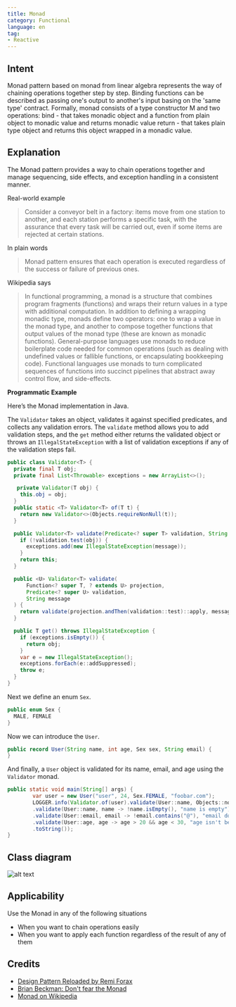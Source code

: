 ```yaml
---
title: Monad
category: Functional
language: en
tag:
- Reactive
---
```


## Intent

Monad pattern based on monad from linear algebra represents the way of chaining operations
together step by step. Binding functions can be described as passing one's output to another's input
basing on the 'same type' contract. Formally, monad consists of a type constructor M and two
operations:
bind - that takes monadic object and a function from plain object to monadic value and returns monadic value
return - that takes plain type object and returns this object wrapped in a monadic value.

## Explanation

The Monad pattern provides a way to chain operations together and manage sequencing,
side effects, and exception handling in a consistent manner.

Real-world example

> Consider a conveyor belt in a factory: items move from one station to another,
> and each station performs a specific task, with the assurance that every task will be carried out,
> even if some items are rejected at certain stations.

In plain words

> Monad pattern ensures that each operation is executed regardless of the success or failure of previous ones.

Wikipedia says

> In functional programming, a monad is a structure that combines program fragments (functions)
> and wraps their return values in a type with additional computation. In addition to defining a
> wrapping monadic type, monads define two operators: one to wrap a value in the monad type, and
> another to compose together functions that output values of the monad type (these are known as
> monadic functions). General-purpose languages use monads to reduce boilerplate code needed for
> common operations (such as dealing with undefined values or fallible functions, or encapsulating
> bookkeeping code). Functional languages use monads to turn complicated sequences of functions into
> succinct pipelines that abstract away control flow, and side-effects.

**Programmatic Example**

Here’s the Monad implementation in Java.

The `Validator` takes an object, validates it against specified predicates, and collects any
validation errors. The `validate` method allows you to add validation steps, and the `get` method
either returns the validated object or throws an `IllegalStateException` with a list of validation
exceptions if any of the validation steps fail.

```java
public class Validator<T> {
  private final T obj;
  private final List<Throwable> exceptions = new ArrayList<>();

   private Validator(T obj) {
    this.obj = obj;
  }
  public static <T> Validator<T> of(T t) {
    return new Validator<>(Objects.requireNonNull(t));
  }

  public Validator<T> validate(Predicate<? super T> validation, String message) {
    if (!validation.test(obj)) {
      exceptions.add(new IllegalStateException(message));
    }
    return this;
  }

  public <U> Validator<T> validate(
      Function<? super T, ? extends U> projection,
      Predicate<? super U> validation,
      String message
  ) {
    return validate(projection.andThen(validation::test)::apply, message);
  }

  public T get() throws IllegalStateException {
    if (exceptions.isEmpty()) {
      return obj;
    }
    var e = new IllegalStateException();
    exceptions.forEach(e::addSuppressed);
    throw e;
  }
}
```

Next we define an enum `Sex`.

```java
public enum Sex {
  MALE, FEMALE
}
```

Now we can introduce the `User`.

```java
public record User(String name, int age, Sex sex, String email) {
}
```

And finally, a `User` object is validated for its name, email, and age using the `Validator` monad.

```java
public static void main(String[] args) {
        var user = new User("user", 24, Sex.FEMALE, "foobar.com");
        LOGGER.info(Validator.of(user).validate(User::name, Objects::nonNull, "name is null")
        .validate(User::name, name -> !name.isEmpty(), "name is empty")
        .validate(User::email, email -> !email.contains("@"), "email doesn't contains '@'")
        .validate(User::age, age -> age > 20 && age < 30, "age isn't between...").get()
        .toString());
}
```

## Class diagram
![alt text](./etc/monad.png "Monad")

## Applicability

Use the Monad in any of the following situations

* When you want to chain operations easily
* When you want to apply each function regardless of the result of any of them

## Credits

* [Design Pattern Reloaded by Remi Forax](https://youtu.be/-k2X7guaArU)
* [Brian Beckman: Don't fear the Monad](https://channel9.msdn.com/Shows/Going+Deep/Brian-Beckman-Dont-fear-the-Monads)
* [Monad on Wikipedia](https://en.wikipedia.org/wiki/Monad_(functional_programming))
